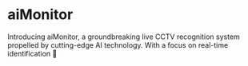# aiMonitor
 Introducing aiMonitor, a groundbreaking live CCTV recognition system propelled by cutting-edge AI technology. With a focus on real-time identification 💫
